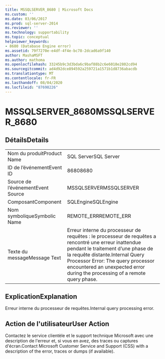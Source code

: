 ```yaml
---
title: MSSQLSERVER_8680 | Microsoft Docs
ms.custom: ''
ms.date: 03/06/2017
ms.prod: sql-server-2014
ms.reviewer: ''
ms.technology: supportability
ms.topic: conceptual
helpviewer_keywords:
- 8680 (Database Engine error)
ms.assetid: 79f7270e-e4df-4f4e-bc78-2dcad6a9f140
author: MashaMSFT
ms.author: mathoma
ms.openlocfilehash: 33245b9c3d3bda6c9baf88b2c6e6018e2802cd94
ms.sourcegitcommit: ad4d92dce894592a259721a1571b1d8736abacdb
ms.translationtype: MT
ms.contentlocale: fr-FR
ms.lasthandoff: 08/04/2020
ms.locfileid: "87698226"
---
```

# <a name="mssqlserver_8680"></a><span data-ttu-id="0d045-102">MSSQLSERVER_8680</span><span class="sxs-lookup"><span data-stu-id="0d045-102">MSSQLSERVER_8680</span></span>
    
## <a name="details"></a><span data-ttu-id="0d045-103">Détails</span><span class="sxs-lookup"><span data-stu-id="0d045-103">Details</span></span>  
  
|||  
|-|-|  
|<span data-ttu-id="0d045-104">Nom du produit</span><span class="sxs-lookup"><span data-stu-id="0d045-104">Product Name</span></span>|<span data-ttu-id="0d045-105">SQL Server</span><span class="sxs-lookup"><span data-stu-id="0d045-105">SQL Server</span></span>|  
|<span data-ttu-id="0d045-106">ID de l’événement</span><span class="sxs-lookup"><span data-stu-id="0d045-106">Event ID</span></span>|<span data-ttu-id="0d045-107">8680</span><span class="sxs-lookup"><span data-stu-id="0d045-107">8680</span></span>|  
|<span data-ttu-id="0d045-108">Source de l’événement</span><span class="sxs-lookup"><span data-stu-id="0d045-108">Event Source</span></span>|<span data-ttu-id="0d045-109">MSSQLSERVER</span><span class="sxs-lookup"><span data-stu-id="0d045-109">MSSQLSERVER</span></span>|  
|<span data-ttu-id="0d045-110">Composant</span><span class="sxs-lookup"><span data-stu-id="0d045-110">Component</span></span>|<span data-ttu-id="0d045-111">SQLEngine</span><span class="sxs-lookup"><span data-stu-id="0d045-111">SQLEngine</span></span>|  
|<span data-ttu-id="0d045-112">Nom symbolique</span><span class="sxs-lookup"><span data-stu-id="0d045-112">Symbolic Name</span></span>|<span data-ttu-id="0d045-113">REMOTE_ERR</span><span class="sxs-lookup"><span data-stu-id="0d045-113">REMOTE_ERR</span></span>|  
|<span data-ttu-id="0d045-114">Texte du message</span><span class="sxs-lookup"><span data-stu-id="0d045-114">Message Text</span></span>|<span data-ttu-id="0d045-115">Erreur interne du processeur de requêtes : le processeur de requêtes a rencontré une erreur inattendue pendant le traitement d’une phase de la requête distante.</span><span class="sxs-lookup"><span data-stu-id="0d045-115">Internal Query Processor Error: The query processor encountered an unexpected error during the processing of a remote query phase.</span></span>|  
  
## <a name="explanation"></a><span data-ttu-id="0d045-116">Explication</span><span class="sxs-lookup"><span data-stu-id="0d045-116">Explanation</span></span>  
 <span data-ttu-id="0d045-117">Erreur interne du processeur de requêtes.</span><span class="sxs-lookup"><span data-stu-id="0d045-117">Internal query processing error.</span></span>  
  
## <a name="user-action"></a><span data-ttu-id="0d045-118">Action de l'utilisateur</span><span class="sxs-lookup"><span data-stu-id="0d045-118">User Action</span></span>  
 <span data-ttu-id="0d045-119">Contactez le service clientèle et le support technique Microsoft avec une description de l'erreur et, si vous en avez, des traces ou captures d'écran.</span><span class="sxs-lookup"><span data-stu-id="0d045-119">Contact Microsoft Customer Service and Support (CSS) with a description of the error, traces or dumps (if available).</span></span>  
  
  
